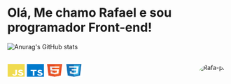 # Olá, Me chamo Rafael e sou programador Front-end!


![Anurag's GitHub stats](https://github-readme-stats.vercel.app/api?username=Rafaeldev22&show_icons=true&theme=dracula)

<div style="display: inline_block"><br>
  <img align="center" alt="Rafa-Js" height="30" width="40" src="https://raw.githubusercontent.com/devicons/devicon/master/icons/javascript/javascript-plain.svg">
  <img align="center" alt="Rafa-Ts" height="30" width="40" src="https://raw.githubusercontent.com/devicons/devicon/master/icons/typescript/typescript-plain.svg">
  <img align="center" alt="Rafa-HTML" height="30" width="40" src="https://raw.githubusercontent.com/devicons/devicon/master/icons/html5/html5-original.svg">
  <img align="center" alt="Rafa-CSS" height="30" width="40" src="https://raw.githubusercontent.com/devicons/devicon/master/icons/css3/css3-original.svg">
  <img align="right" alt="Rafa-pic" height="150" style="border-radius:50px;" src="https://cdn.mwallpapers.com/photos/wallpapers/anime/shiny-pokemon-android-iphone-desktop-hd-backgrounds-wallpapers-1080p-4khd-wallpapers-desktop-background-android-iphone-1080p-4k-35ukc.jpg?width=800&height=800">
</div>
